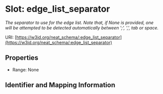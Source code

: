 # Slot: edge_list_separator
_The separator to use for the edge list. Note that, if None is provided, one will be attempted to be detected automatically between ';', ',', tab or space._


URI: [https://w3id.org/neat_schema/:edge_list_separator](https://w3id.org/neat_schema/:edge_list_separator)



<!-- no inheritance hierarchy -->


## Properties

 * Range: None



## Identifier and Mapping Information





